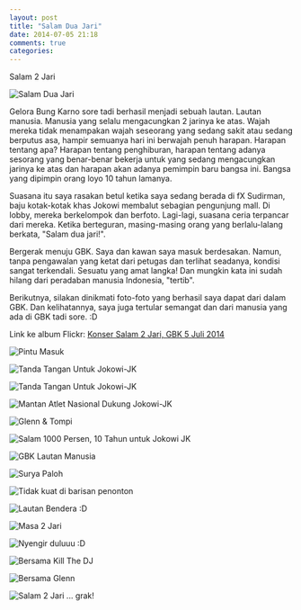 ```yaml
---
layout: post
title: "Salam Dua Jari"
date: 2014-07-05 21:18
comments: true
categories: 
---
```


Salam 2 Jari

![Salam Dua Jari](https://farm4.staticflickr.com/3901/14392818159_9724d5ab70_b.jpg
 "Salam Dua Jari")

Gelora Bung Karno sore tadi berhasil menjadi sebuah lautan. Lautan manusia. Manusia yang selalu mengacungkan 2 jarinya ke atas. Wajah mereka tidak menampakan wajah seseorang yang sedang sakit atau sedang berputus asa, hampir semuanya hari ini berwajah penuh harapan. Harapan tentang apa? Harapan tentang penghiburan, harapan tentang adanya sesorang yang benar-benar bekerja untuk yang sedang mengacungkan jarinya ke atas dan harapan akan adanya pemimpin baru bangsa ini. Bangsa yang dipimpin orang loyo 10 tahun lamanya.

Suasana itu saya rasakan betul ketika saya sedang berada di fX Sudirman, baju kotak-kotak khas Jokowi membalut sebagian pengunjung mall. Di lobby, mereka berkelompok dan berfoto. Lagi-lagi, suasana ceria terpancar dari mereka. Ketika berteguran, masing-masing orang yang berlalu-lalang berkata, "Salam dua jari!".

Bergerak menuju GBK. Saya dan kawan saya masuk berdesakan. Namun, tanpa pengawalan yang ketat dari petugas dan terlihat seadanya, kondisi sangat terkendali. Sesuatu yang amat langka! Dan mungkin kata ini sudah hilang dari peradaban manusia Indonesia, "tertib".

Berikutnya, silakan dinikmati foto-foto yang berhasil saya dapat dari dalam GBK. Dan kelihatannya, saya juga tertular semangat dan dari manusia yang ada di GBK tadi sore. :D

Link ke album Flickr: [Konser Salam 2 Jari, GBK 5 Juli 2014](https://www.flickr.com/photos/andreanisme/sets/72157645111992699/)
 
 ![Pintu Masuk](https://farm4.staticflickr.com/3891/14599540873_534e1169a0_b.jpg
 "Pintu Masuk")
 
  ![Tanda Tangan Untuk Jokowi-JK](https://farm4.staticflickr.com/3908/14576093671_f17f668bf5_b.jpg
 "Tanda Tangan Untuk Jokowi-JK")
 
 ![Tanda Tangan Untuk Jokowi-JK](https://farm4.staticflickr.com/3895/14576092431_8fb2974726_b.jpg
 "Tanda Tangan Untuk Jokowi-JK")
 
  ![Mantan Atlet Nasional Dukung Jokowi-JK](https://farm3.staticflickr.com/2916/14556357906_6fcdc37a7f_b.jpg
 "Mantan Atlet Nasional Dukung Jokowi-JK")
 
   ![Glenn & Tompi]( https://farm6.staticflickr.com/5551/14556343266_b3f0be9da2_b.jpg
 "Glenn & Tompi")
 
  ![Salam 1000 Persen, 10 Tahun untuk Jokowi JK](https://farm4.staticflickr.com/3912/14392804218_449a78ee00_b.jpg
 "Salam 1000 Persen, 10 Tahun untuk Jokowi JK")
 
 ![GBK Lautan Manusia](https://farm4.staticflickr.com/3857/14392756020_7bb0582316_b.jpg
 "GBK Lautan Manusia")
 
 ![Surya Paloh](https://farm3.staticflickr.com/2896/14576064801_f432491fb2_b.jpg
 "Surya Paloh")
 
  ![Tidak kuat di barisan penonton](https://farm4.staticflickr.com/3898/14392725020_06a93d197d_b.jpg
 "Tidak kuat di barisan penonton")
 
   ![Lautan Bendera :D](https://farm6.staticflickr.com/5530/14392763588_2a63bc6bdb_b.jpg
 "Lautan Bendera :D")
 
 ![Masa 2 Jari](https://farm4.staticflickr.com/3884/14599485393_da60bec1ea_b.jpg
 "Masa 2 Jari")
 
  ![Nyengir duluuu :D](https://farm4.staticflickr.com/3917/14579375815_dd175f5e28_b.jpg
 "Nyengir duluuu :D")
 
 ![Bersama Kill The DJ](https://farm6.staticflickr.com/5491/14576033721_af636e679d_b.jpg
 "Bersama Kill The DJ")
 
  ![Bersama Glenn](https://farm4.staticflickr.com/3913/14392772399_a0b15fc379_b.jpg
 "Bersama Glenn")
 
 ![Salam 2 Jari ... grak!](https://farm6.staticflickr.com/5557/14392831459_ab43a906d7_b.jpg
 "Salam 2 Jari ... grak!")
 
 
 
